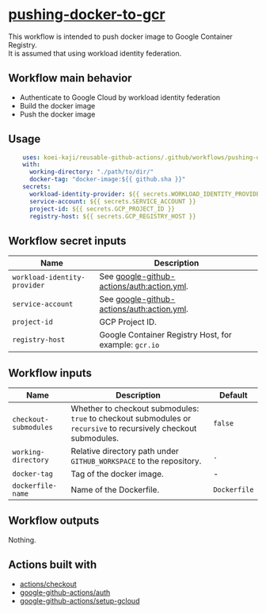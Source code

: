 # [pushing-docker-to-gcr]

This workflow is intended to push docker image to Google Container Registry.  
It is assumed that using workload identity federation.  

## Workflow main behavior

- Authenticate to Google Cloud by workload identity federation
- Build the docker image
- Push the docker image

## Usage

```yaml
    uses: koei-kaji/reusable-github-actions/.github/workflows/pushing-docker-to-gcr.yaml@{ref}
    with:
      working-directory: "./path/to/dir/"
      docker-tag: "docker-image:${{ github.sha }}"
    secrets:
      workload-identity-provider: ${{ secrets.WORKLOAD_IDENTITY_PROVIDER }}
      service-account: ${{ secrets.SERVICE_ACCOUNT }}
      project-id: ${{ secrets.GCP_PROJECT_ID }}
      registry-host: ${{ secrets.GCP_REGISTRY_HOST }}
```

## Workflow secret inputs

| Name                         | Description                                           |
| ---------------------------- | ----------------------------------------------------- |
| `workload-identity-provider` | See [google-github-actions/auth:action.yml].          |
| `service-account`            | See [google-github-actions/auth:action.yml].          |
| `project-id`                 | GCP Project ID.                                       |
| `registry-host`              | Google Container Registry Host, for example: `gcr.io` |

## Workflow inputs

| Name                  | Description                                                                                                      | Default      |
| --------------------- | ---------------------------------------------------------------------------------------------------------------- | ------------ |
| `checkout-submodules` | Whether to checkout submodules: `true` to checkout submodules or `recursive` to recursively checkout submodules. | `false`      |
| `working-directory`   | Relative directory path under `GITHUB_WORKSPACE` to the repository.                                              | `.`          |
| `docker-tag`          | Tag of the docker image.                                                                                         | -            |
| `dockerfile-name`     | Name of the Dockerfile.                                                                                          | `Dockerfile` |

## Workflow outputs

Nothing.  

## Actions built with

- [actions/checkout]
- [google-github-actions/auth]
- [google-github-actions/setup-gcloud]

[pushing-docker-to-gcr]: ../.github/workflows/pushing-docker-to-gcr.yaml

[google-github-actions/auth:action.yml]: https://github.com/google-github-actions/auth/blob/95a6bc2a27ae409a01ea58dd0732eccaa088ec07/action.yml

[actions/checkout]: https://github.com/marketplace/actions/checkout
[google-github-actions/auth]: https://github.com/marketplace/actions/authenticate-to-google-cloud
[google-github-actions/setup-gcloud]: https://github.com/marketplace/actions/set-up-gcloud-cloud-sdk-environment